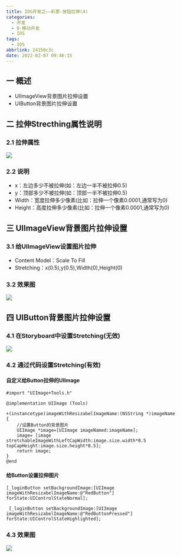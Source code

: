```yaml
---
title: IOS开发之——彩票-按钮拉伸(4)
categories:
  - 开发
  - D-移动开发
  - IOS
tags:
  - IOS
abbrlink: 24150c3c
date: 2022-02-07 09:46:15
---
```

## 一 概述

* UIImageView背景图片拉伸设置
* UIButton背景图片拉伸设置

<!--more-->

## 二 拉伸Strecthing属性说明

### 2.1 拉伸属性

![][1]

### 2.2 说明

* x：左边多少不被拉伸(如：左边一半不被拉伸0.5)
* y：顶部多少不被拉伸(如：顶部一半不被拉伸0.5)
* Width：宽度拉伸多少像素(比如：拉伸一个像素0.0001,通常写为0)
* Height：高度拉伸多少像素(比如：拉伸一个像素0.0001,通常写为0)

## 三 UIImageView背景图片拉伸设置

### 3.1 给UIImageView设置图片拉伸

* Content Model：Scale To Fill
* Stretching：x(0.5),y(0.5),Width(0),Height(0)

### 3.2 效果图
![][2]

## 四 UIButton背景图片拉伸设置

### 4.1 在Storyboard中设置Stretching(无效)
![][3]

### 4.2 通过代码设置Stretching(有效)

#### 自定义给Button拉伸的UIImage

```
#import "UIImage+Tools.h"

@implementation UIImage (Tools)

+(instancetype)imageWithResizabelImageName:(NSString *)imageName
{
    //设置Button的背景图片
    UIImage *image=[UIImage imageNamed:imageName];
    image= [image stretchableImageWithLeftCapWidth:image.size.width*0.5 topCapHeight:image.size.height*0.5];
    return image;
}
@end
```

#### 给Button设置拉伸图片

```
[_loginButton setBackgroundImage:[UIImage imageWithResizabelImageName:@"RedButton"] forState:UIControlStateNormal];

 [_loginButton setBackgroundImage:[UIImage imageWithResizabelImageName:@"RedButtonPressed"] forState:UIControlStateHighlighted];
```

### 4.3 效果图
![][4]




[1]:https://cdn.staticaly.com/gh/PGzxc/CDN/master/blog-ios/ios-caipiao-stretching-property.png
[2]:https://cdn.staticaly.com/gh/PGzxc/CDN/master/blog-ios/ios-caipiao-stretching-image-view.png
[3]:https://cdn.staticaly.com/gh/PGzxc/CDN/master/blog-ios/ios-caipiao-stretching-image-storyboard.png
[4]:https://cdn.staticaly.com/gh/PGzxc/CDN/master/blog-ios/ios-caipiao-stretching-image-code.png